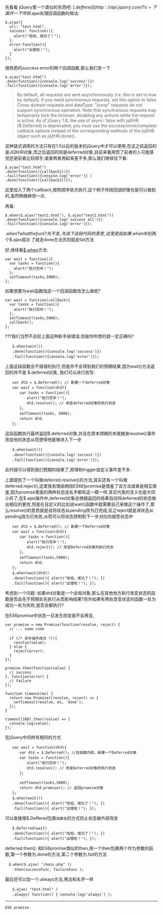 先看看 jQuery里一个类似的东西吧: [$.deffered](http://api.jquery.com/?s=%24.Deferred)
下面开一下传统$.ajax处理回调函数的做法:
```
$.ajax({
  url: "test.html",
  success: function(){
    alert("哈哈，成功了！");
  },
  error:function(){
    alert("出错啦！");
  }
});
```
很熟悉的success error的两个回调函数,那么我们变一下
```
$.ajax("test.html")
.done(function(){console.log('success')})
.fail(function(){console.log('error')});
```

> By default, all requests are sent asynchronously (i.e. this is set to true by default). If you need synchronous requests, set this option to false. Cross-domain requests and dataType: "jsonp" requests do not support synchronous operation. Note that synchronous requests may temporarily lock the browser, disabling any actions while the request is active. As of jQuery 1.8, the use of async: false with jqXHR ($.Deferred) is deprecated; you must use the success/error/complete callback options instead of the corresponding methods of the jqXHR object such as jqXHR.done().

这种链式调用的方法只有在1.5以后的版本的jQuery中才可以使用,在这之前返回的是JQXHR对象,而之后返回的则是deferred对象,目前来看用惯了前者的人可能感觉还是前者比较顺手,或者两者用起来差不多,那么我们继续往下看:

```
$.ajax("test.html")
.done(function(){callback1()})
.fail(function(){console.log('error')} )
.done(function(){callback2()});
```
这里加入了两个callback,按照顺序依次执行,这个例子传统回调好像也是可以做到的,虽然稍微麻烦一点.

再看:
```
$.when($.ajax("test1.html"), $.ajax("test2.html"))
.done(function(){console.log('success all')})
.fail(function(){console.log('error')});
```
$.when? what the fuck?先不急,先说下这段代码的意思,这里是指如果$.when中的两个$.ajax成功
了就走done方法否则就走fail方法

好,继续看[$.when](http://api.jquery.com/jQuery.when/)方法:

```
var wait = function(){
  var tasks = function(){
    alert("执行完毕！");
  };
  setTimeout(tasks,5000);
};
```
如果想要为wait函数指定一个回调函数改怎么做呢?

```
var wait = function(callback){
  var tasks = function(){
    alert("执行完毕！");
  };
  setTimeout(tasks,5000);
  callback();
};
```
???我们当然不会犯上面这种新手级错误,但是你所想的就一定正确吗?

```
　　$.when(wait())
　　.done(function(){console.log('success')})
　　.fail(function(){console.log('error')});
```

上面这段函数会不报错的执行,但是并不会得到我们的预期结果,因为wait()方法返回的并不是 $.deferred对象, 我们可以进行改写:

```
　　var dtd = $.Deferred(); // 新建一个deferred对象
　　var wait = function(dtd){
　　　　var tasks = function(){
　　　　　　alert("执行完毕！");
　　　　　　dtd.resolve(); // 改变deferred对象的执行状态
　　　　};
　　　　setTimeout(tasks, 5000);
　　　　return dtd;
　　};
```
这段函数执行最终返回$.deferred对象,并且在原本预期的末尾触发resolve()事件改变他的状态从而使得他能够进入下一步
```
　　$.when(wait())
　　.done(function(){console.log('success')})
　　.fail(function(){console.log('error')});
```
此时就可以得到我们预期的结果了,原理和trigger自定义事件差不多.

上面提到了一个叫做deferred.resolve()的方法,其实还有一个叫做deferred.reject(),这里我有理由相信ES6的promise是借鉴了该方法或者是相互借鉴,因为promise里面的两种状态连名字都和这一模一样,其实代表的含义也是大同小异了,在$.ajax操作中,deferred对象会根据返回的结果自动将deferred的状态做出相应的更改,但是在自定义的比如说wait()函数中就需要自己来做这个操作了,那么resolve()的意思就是说将状态从pending改为已完成,反之reject就是讲状态从pending改为已失败,从而可以将状态控制到下一步对应的接受状态中

```
　　var dtd = $.Deferred(); // 新建一个Deferred对象
　　var wait = function(dtd){
　　　　var tasks = function(){
　　　　　　alert("执行完毕！");
　　　　　　dtd.reject(); // 改变Deferred对象的执行状态
　　　　};
　　　　setTimeout(tasks,5000);
　　　　return dtd;
　　};
　　$.when(wait(dtd))
　　.done(function(){ alert("哈哈，成功了！"); })
　　.fail(function(){ alert("出错啦！"); });
```

考虑到一个问题: 如果dtd对象是一个全局对象,那么在其他地方执行改变状态的函数是否会先于预期处先执行从而影响结果?另外如果有两处改变状态的函数一处为成功一处为失败,是否会都执行?

在ES6promise中状态一旦发生改变就不会再变,
```
var promise = new Promise(function(resolve, reject) {
  // ... some code

  if (/* 异步操作成功 */){
    resolve(value);
  } else {
    reject(error);
  }
});
```

```
promise.then(function(value) {
  // success
}, function(error) {
  // failure
});
```

```
function timeout(ms) {
  return new Promise((resolve, reject) => {
    setTimeout(resolve, ms, 'done');
  });
}

timeout(100).then((value) => {
  console.log(value);
});
```


在jQuery中同样有相同的方式

```
　　var wait = function(dtd){
　　　　var dtd = $.Deferred(); //在函数内部，新建一个Deferred对象
　　　　var tasks = function(){
　　　　　　alert("执行完毕！");
　　　　　　dtd.resolve(); // 改变Deferred对象的执行状态
　　　　};

　　　　setTimeout(tasks,5000);
　　　　return dtd.promise(); // 返回promise对象
　　};
　　$.when(wait())
　　.done(function(){ alert("哈哈，成功了！"); })
　　.fail(function(){ alert("出错啦！"); });
```

可以直接用$.Deffered包裹`函数名`的方式防止状态被外部改变
```
　　$.Deferred(wait)
　　.done(function(){ alert("哈哈，成功了！"); })
　　.fail(function(){ alert("出错啦！"); });
```

deferred.then():
和ES6promise类似的then,用一个then包裹两个作为参数的函数,第一个参数为.done的方法,第二个参数为.fail的方法

```
　$.when($.ajax( "/main.php" ))
　　.then(successFunc, failureFunc );
```

最后还可以加一个.always方法,用法和名字一样
```
　　$.ajax( "test.html" )
　　.always( function() { console.log('always') );
```

------

`ES6 promise`

